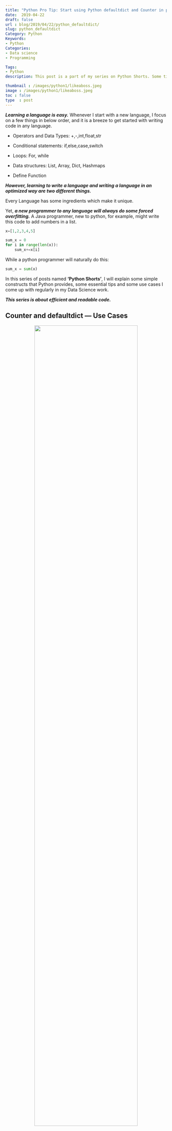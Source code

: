 ```yaml
---
title: "Python Pro Tip: Start using Python defaultdict and Counter in place of dictionary"
date:  2019-04-22
draft: false
url : blog/2019/04/22/python_defaultdict/
slug: python_defaultdict
Category: Python
Keywords:
- Python
Categories:
- Data science
- Programming

Tags:
- Python
description: This post is a part of my series on Python Shorts. Some tips on how to use python. In this post I talk about defaultdict and Counter in Python and how they should be used in place of a dictionary whenever required.

thumbnail : /images/python1/likeaboss.jpeg
image : /images/python1/likeaboss.jpeg
toc : false
type  : post
---
```


***Learning a language is easy.*** Whenever I start with a new language, I focus on a few things in below order, and it is a breeze to get started with writing code in any language.

* Operators and Data Types: +,-,int,float,str

* Conditional statements: if,else,case,switch

* Loops: For, while

* Data structures: List, Array, Dict, Hashmaps

* Define Function

***However, learning to write a language and writing a language in an optimized way are two different things.***

Every Language has some ingredients which make it unique.

Yet, ***a new programmer to any language will always do some forced overfitting.*** A Java programmer, new to python, for example, might write this code to add numbers in a list.
```py
x=[1,2,3,4,5]

sum_x = 0
for i in range(len(x)):
    sum_x+=x[i]
```

While a python programmer will naturally do this:

```py
sum_x = sum(x)
```

In this series of posts named **‘Python Shorts’**, I will explain some simple constructs that Python provides, some essential tips and some use cases I come up with regularly in my Data Science work.

***This series is about efficient and readable code.***

## Counter and defaultdict — Use Cases

<div style="margin-top: 9px; margin-bottom: 10px;">
<center><img src="/images/python1/hamlet_img.jpg" style="height:80%;width:80%"></center>
</div>

**Let’s say I need to count the number of word occurrences in a piece of text.**  Maybe for a book like Hamlet. How could I do that?

Python always provides us with multiple ways to do the same thing. But only one way that I find elegant.

This is a ***Naive Python implementation*** using the dict object.

```py
text = "I need to count the number of word occurrences in a piece of text. How could I do that? Python provides us with multiple ways to do the same thing. But only one way I find beautiful."

word_count_dict = {}
for w in text.split(" "):
    if w in word_count_dict:
        word_count_dict[w]+=1
    else:
        word_count_dict[w]=1
```

We could use ***defaultdict*** to reduce the number of lines in the code.

```py
from Collections import defaultdict
word_count_dict = defaultdict(int)
for w in text.split(" "):
    word_count_dict[w]+=1
```
We could also have used ***Counter*** to do this.

```py
from Collections import Counter
word_count_dict = Counter()
for w in text.split(" "):
    word_count_dict[w]+=1
```

If we use Counter, we can also get the most common words using a simple function.

```py
word_count_dict.most_common(10)
---------------------------------------------------------------
[('I', 3), ('to', 2), ('the', 2)]
```

Other use cases of Counter:

```py
# Count Characters
Counter('abccccccddddd')
---------------------------------------------------------------
Counter({'a': 1, 'b': 1, 'c': 6, 'd': 5})

# Count List elements
Counter([1,2,3,4,5,1,2])
---------------------------------------------------------------
Counter({1: 2, 2: 2, 3: 1, 4: 1, 5: 1})
```

## So, why ever use defaultdict ?

Notice that in Counter, the value is always an integer.

What if we wanted to parse through a list of tuples and wanted to create a dictionary of key and list of values.

The main functionality provided by a defaultdict is that it defaults a key to empty/zero if it is not found in the defaultdict.
```py
s = [('color', 'blue'), ('color', 'orange'), ('color', 'yellow'), ('fruit', 'banana'), ('fruit', 'orange'),('fruit','banana')]

d = defaultdict(list)

for k, v in s:
     d[k].append(v)

print(d)
---------------------------------------------------------------
defaultdict(<class 'list'>, {'color': ['blue', 'orange', 'yellow'], 'fruit': ['banana', 'orange', 'banana']})
```

banana comes two times in fruit, we could use set

```py
d = defaultdict(set)

for k, v in s:
     d[k].add(v)

print(d)
---------------------------------------------------------------
defaultdict(<class 'set'>, {'color': {'yellow', 'blue', 'orange'}, 'fruit': {'banana', 'orange'}})
```

---

## Conclusion

To conclude, I will say that ***there is always a beautiful way to do anything in Python***. Search for it before you write code. Going to StackOverflow is okay. I go there a lot of times when I get stuck. Always Remember:

>Creating a function for what already is provided is not pythonic.

Also if you want to learn more about Python 3, I would like to call out an excellent course on Learn [Intermediate level Python](https://bit.ly/2XshreA) from the University of Michigan. Do check it out.

If you liked this post **do share**. It will help increase coverage for this post. I am going to be writing more beginner friendly posts in the future too. Let me know what you think about the series. Follow me up at [**Medium**](https://medium.com/@rahul_agarwal) or Subscribe to my [**blog**](https://mlwhiz.com/) to be informed about them. As always, I welcome feedback and constructive criticism and can be reached on Twitter [@mlwhiz](https://twitter.com/MLWhiz).
